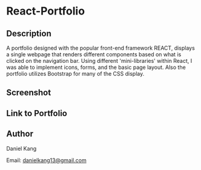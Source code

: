 # React-Portfolio

## Description

A portfolio designed with the popular front-end framework REACT, displays a single webpage that renders different components based on what is clicked on the navigation bar. Using different 'mini-libraries' within React, I was able to implement icons, forms, and the basic page layout. Also the portfolio utilizes Bootstrap for many of the CSS display.

## Screenshot


## Link to Portfolio


## Author

Daniel Kang

Email: danielkang13@gmail.com